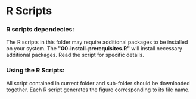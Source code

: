 # R Scripts

### R scripts dependecies:
The R scripts in this folder may require additional packages to be installed on your system. 
The **"00-install-prerequisites.R"** will install necessary additional packages.  Read the script for specific details.


### Using the R Scripts:
All script contained in currect folder and sub-folder should be downloaded together. 
Each R script generates the figure corresponding to its file name. 

